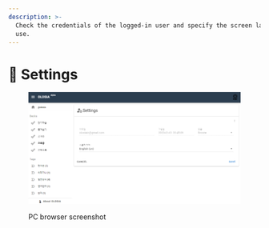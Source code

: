 ```yaml
---
description: >-
  Check the credentials of the logged-in user and specify the screen language to
  use.
---
```


# 🐋 Settings

<figure><img src="../.gitbook/assets/user-settings.png" alt=""><figcaption><p>PC browser screenshot</p></figcaption></figure>
